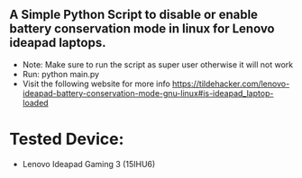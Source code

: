 ## A Simple Python Script to disable or enable battery conservation mode in linux for Lenovo ideapad laptops.
- Note: Make sure to run the script as super user otherwise it will not work
- Run: python main.py
- Visit the following website for more info https://tildehacker.com/lenovo-ideapad-battery-conservation-mode-gnu-linux#is-ideapad_laptop-loaded
# Tested Device:
- Lenovo Ideapad Gaming 3 (15IHU6)
